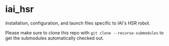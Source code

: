 # iai_hsr
Installation, configuration, and launch files specific to IAI's HSR robot.

Please make sure to clone this repo with `git clone --recurse-submodules` to get the submodules automatically checked out.
